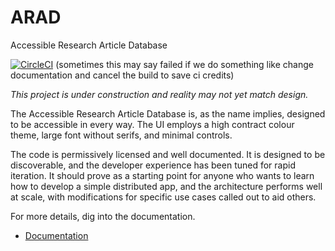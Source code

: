 # ARAD
Accessible Research Article Database

[![CircleCI](https://dl.circleci.com/status-badge/img/gh/jasoncolburne/arad/tree/main.svg?style=svg)](https://dl.circleci.com/status-badge/redirect/gh/jasoncolburne/arad/tree/main)
(sometimes this may say failed if we do something like change documentation and cancel the build to save ci credits)

*This project is under construction and reality may not yet match design.*

The Accessible Research Article Database is, as the name implies, designed to be accessible in every way. The UI employs
a high contract colour theme, large font without serifs, and minimal controls.

The code is permissively licensed and well documented. It is designed to be discoverable, and the developer experience
has been tuned for rapid iteration. It should prove as a starting point for anyone who wants to learn how to develop a
simple distributed app, and the architecture performs well at scale, with modifications for specific use cases called
out to aid others.

For more details, dig into the documentation.

- [Documentation](./documentation/README.md)
